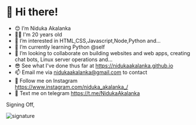# 👋 Hi there!
- 😊 I’m Niduka Akalanka
- 👦🏻 I'm 20 years old
- 👀 I’m interested in HTML,CSS,Javascript,Node,Python and...
- 🌱 I’m currently learning Python @self
- 💞️ I’m looking to collaborate on building websites and web apps, creating chat bots, Linux server operations and...
- 😎 See what I've done thus far at https://nidukaakalanka.github.io
- 📫 Email me via nidukaakalanka@gmail.com to contact
- 🤩 Follow me on Instagram https://www.instagram.com/niduka_akalanka_/
- 💬 Text me on telegram https://t.me/NidukaAkalanka

Signing Off, 

![signature](https://user-images.githubusercontent.com/97357554/202945534-5b4870d9-581b-48e3-8908-3358f34ce231.png)


<!---theZSSHs/theZSSHs is a ✨ special ✨ repository because its `README.md` (this file) appears on your GitHub profile.
You can click the Preview link to take a look at your changes.
--->
